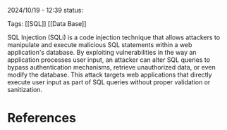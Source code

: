2024/10/19  -  12:39
status: 

Tags: [[SQL]] [[Data Base]]

SQL Injection (SQLi) is a code injection technique that allows attackers to manipulate and execute malicious SQL statements within a web application's database. By exploiting vulnerabilities in the way an application processes user input, an attacker can alter SQL queries to bypass authentication mechanisms, retrieve unauthorized data, or even modify the database. This attack targets web applications that directly execute user input as part of SQL queries without proper validation or sanitization.




# References
